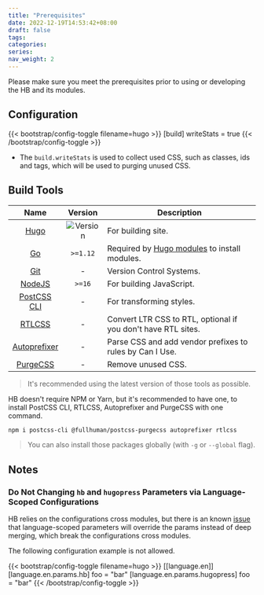 ```yaml
---
title: "Prerequisites"
date: 2022-12-19T14:53:42+08:00
draft: false
tags:
categories:
series:
nav_weight: 2
---
```


Please make sure you meet the prerequisites prior to using or developing the HB and its modules.

## Configuration

{{< bootstrap/config-toggle filename=hugo >}}
[build]
  writeStats = true
{{< /bootstrap/config-toggle >}}

- The `build.writeStats` is used to collect used CSS, such as classes, ids and tags, which will be used to purging unused CSS.

## Build Tools

| Name | Version | Description
|:-:|:-:|---
| [Hugo](https://gohugo.io/installation/) | ![Version](https://img.shields.io/badge/dynamic/json?color=blue&label=requirements&query=requirements&url=https://api.razonyang.com/v1/hugo/modules/github.com/razonyang/hb&style=flat-square) | For building site.
| [Go](https://go.dev/dl/) | `>=1.12` | Required by [Hugo modules](https://gohugo.io/hugo-modules/use-modules/#prerequisite) to install modules.
| [Git](https://git-scm.com/downloads) | - | Version Control Systems.
| [NodeJS](https://nodejs.org/) | `>=16` | For building JavaScript.
| [PostCSS CLI](https://github.com/postcss/postcss-cli) | - | For transforming styles.
| [RTLCSS](https://rtlcss.com/) | - | Convert LTR CSS to RTL, optional if you don't have RTL sites.
| [Autoprefixer](https://github.com/postcss/autoprefixer) | - | Parse CSS and add vendor prefixes to rules by Can I Use.
| [PurgeCSS](https://purgecss.com/) | - | Remove unused CSS.

> It's recommended using the latest version of those tools as possible.

HB doesn't require NPM or Yarn, but it's recommended to have one, to install PostCSS CLI, RTLCSS, Autoprefixer and PurgeCSS with one command.

```sh
npm i postcss-cli @fullhuman/postcss-purgecss autoprefixer rtlcss
```

> You can also install those packages globally (with `-g` or `--global` flag).

## Notes

### Do Not Changing `hb` and `hugopress` Parameters via Language-Scoped Configurations

HB relies on the configurations cross modules, but there is an known [issue](https://github.com/gohugoio/hugo/issues/10620) that language-scoped parameters will override the params instead of deep merging, which break the configurations cross modules.

The following configuration example is not allowed.

{{< bootstrap/config-toggle filename=hugo >}}
[[language.en]]
[language.en.params.hb]
foo = "bar"
[language.en.params.hugopress]
foo = "bar"
{{< /bootstrap/config-toggle >}}
